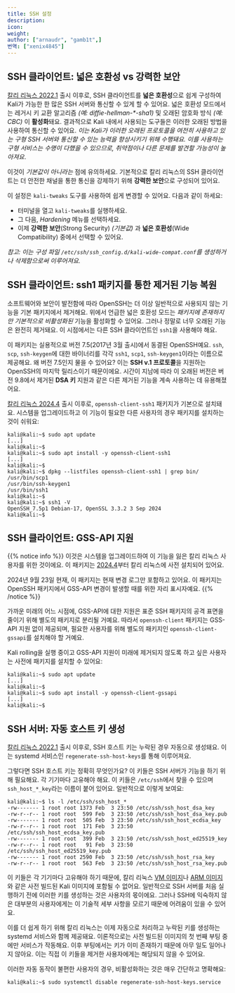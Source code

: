 ```yaml
---
title: SSH 설정
description:
icon:
weight:
author: ["arnaudr", "gamb1t",]
번역: ["xenix4845"]
---
```


## SSH 클라이언트: 넓은 호환성 vs 강력한 보안

[칼리 리눅스 2022.1](/blog/kali-linux-2022-1-release/) 출시 이후로, SSH 클라이언트를 **넓은 호환성**으로 쉽게 구성하여 Kali가 가능한 한 많은 SSH 서버와 통신할 수 있게 할 수 있어요. 넓은 호환성 모드에서는 레거시 키 교환 알고리즘 _(예: diffie-hellman-*-sha1)_ 및 오래된 암호화 방식 _(예: CBC)_ 이 **활성화**돼요. 결과적으로 Kali 내에서 사용되는 도구들은 이러한 오래된 방법을 사용하여 통신할 수 있어요. _이는 Kali가 이러한 오래된 프로토콜을 여전히 사용하고 있는 구형 SSH 서버와 통신할 수 있는 능력을 향상시키기 위해 수행돼요. 이를 사용하는 구형 서비스는 수명이 다했을 수 있으므로, 취약점이나 다른 문제를 발견할 가능성이 높아져요_.

이것이 _기본값이 아니라는_ 점에 유의하세요. 기본적으로 칼리 리눅스의 SSH 클라이언트는 더 안전한 채널을 통한 통신을 강제하기 위해 **강력한 보안**으로 구성되어 있어요.

이 설정은 `kali-tweaks` 도구를 사용하여 쉽게 변경할 수 있어요. 다음과 같이 하세요:

- 터미널을 열고 `kali-tweaks`를 실행하세요. 
- 그 다음, _Hardening_ 메뉴를 선택하세요.
- 이제 **강력한 보안**(Strong Security) _(기본값)_ 과 **넓은 호환성**(Wide Compatibility) 중에서 선택할 수 있어요.

_참고: 이는 구성 파일 `/etc/ssh/ssh_config.d/kali-wide-compat.conf`를 생성하거나 삭제함으로써 이루어져요._

## SSH 클라이언트: ssh1 패키지를 통한 제거된 기능 복원

소프트웨어와 보안이 발전함에 따라 OpenSSH는 더 이상 일반적으로 사용되지 않는 기능을 기본 패키지에서 제거해요. 위에서 언급한 넓은 호환성 모드는 _패키지에 존재하지만 기본적으로 비활성화된_ 기능을 활성화할 수 있어요. 그러나 정말로 너무 오래된 기능은 완전히 제거돼요. 이 시점에서는 다른 SSH 클라이언트인 `ssh1`을 사용해야 해요.

이 패키지는 실용적으로 버전 7.5(2017년 3월 출시)에서 동결된 OpenSSH예요. `ssh`, `scp`, `ssh-keygen`에 대한 바이너리를 각각 `ssh1`, `scp1`, `ssh-keygen1`이라는 이름으로 제공해요. 왜 버전 7.5인지 물을 수 있어요? 이는 **SSH v.1 프로토콜**을 지원하는 OpenSSH의 마지막 릴리스이기 때문이에요. 시간이 지남에 따라 이 오래된 버전은 버전 9.8에서 제거된 **DSA 키** 지원과 같은 다른 제거된 기능을 계속 사용하는 데 유용해졌어요.

[칼리 리눅스 2024.4](https://www.kali.org/blog/kali-linux-2024-4-release/) 출시 이후로, `openssh-client-ssh1` 패키지가 기본으로 설치돼요. 시스템을 업그레이드하고 이 기능이 필요한 다른 사용자의 경우 패키지를 설치하는 것이 쉬워요:

```console
kali@kali:~$ sudo apt update
[...]
kali@kali:~$
kali@kali:~$ sudo apt install -y openssh-client-ssh1
[...]
kali@kali:~$
kali@kali:~$ dpkg --listfiles openssh-client-ssh1 | grep bin/
/usr/bin/scp1
/usr/bin/ssh-keygen1
/usr/bin/ssh1
kali@kali:~$
kali@kali:~$ ssh1 -V
OpenSSH_7.5p1 Debian-17, OpenSSL 3.3.2 3 Sep 2024
kali@kali:~$
```

## SSH 클라이언트: GSS-API 지원

{{% notice info %}}
이것은 시스템을 업그레이드하여 이 기능을 잃은 칼리 리눅스 사용자를 위한 것이에요. 이 패키지는 [2024.4](https://www.kali.org/blog/kali-linux-2024-4-release/)부터 칼리 리눅스에 사전 설치되어 있어요.

2024년 9월 23일 현재, 이 패키지는 현재 변경 로그만 포함하고 있어요. 이 패키지는 OpenSSH 패키지에서 GSS-API 변경이 발생할 때를 위한 자리 표시자예요.
{{% /notice %}}

가까운 미래의 어느 시점에, GSS-API에 대한 지원은 표준 SSH 패키지의 공격 표면을 줄이기 위해 별도의 패키지로 분리될 거예요. 따라서 `openssh-client` 패키지는 GSS-API 지원 없이 제공되며, 필요한 사용자를 위해 별도의 패키지인 `openssh-client-gssapi`를 설치해야 할 거예요.

Kali rolling을 실행 중이고 GSS-API 지원이 미래에 제거되지 않도록 하고 싶은 사용자는 사전에 패키지를 설치할 수 있어요:

```console
kali@kali:~$ sudo apt update
[...]
kali@kali:~$
kali@kali:~$ sudo apt install -y openssh-client-gssapi
[...]
kali@kali:~$
```

## SSH 서버: 자동 호스트 키 생성

[칼리 리눅스 2022.1](https://www.kali.org/blog/kali-linux-2022-1-release/) 출시 이후로, SSH 호스트 키는 누락된 경우 자동으로 생성돼요. 이는 systemd 서비스인 `regenerate-ssh-host-keys`를 통해 이루어져요.

그렇다면 SSH 호스트 키는 정확히 무엇인가요? 이 키들은 SSH 서버가 기능을 하기 위해 필요해요. 각 기기마다 고유해야 해요. 이 키들은 `/etc/ssh`에서 찾을 수 있으며 `ssh_host_*_key`라는 이름이 붙어 있어요. 일반적으로 이렇게 보여요:

```console
kali@kali:~$ ls -l /etc/ssh/ssh_host_*
-rw------- 1 root root 1373 Feb  3 23:50 /etc/ssh/ssh_host_dsa_key
-rw-r--r-- 1 root root  599 Feb  3 23:50 /etc/ssh/ssh_host_dsa_key.pub
-rw------- 1 root root  505 Feb  3 23:50 /etc/ssh/ssh_host_ecdsa_key
-rw-r--r-- 1 root root  171 Feb  3 23:50 /etc/ssh/ssh_host_ecdsa_key.pub
-rw------- 1 root root  399 Feb  3 23:50 /etc/ssh/ssh_host_ed25519_key
-rw-r--r-- 1 root root   91 Feb  3 23:50 /etc/ssh/ssh_host_ed25519_key.pub
-rw------- 1 root root 2590 Feb  3 23:50 /etc/ssh/ssh_host_rsa_key
-rw-r--r-- 1 root root  563 Feb  3 23:50 /etc/ssh/ssh_host_rsa_key.pub
```

이 키들은 각 기기마다 고유해야 하기 때문에, 칼리 리눅스 [VM 이미지](/get-kali/#kali-virtual-machines)나 [ARM 이미지](/get-kali/#kali-arm)와 같은 사전 빌드된 Kali 이미지에 포함될 수 없어요. 일반적으로 SSH 서버를 처음 실행하기 전에 이러한 키를 생성하는 것은 사용자의 몫이에요. 그러나 SSH에 익숙하지 않은 대부분의 사용자에게는 이 기술적 세부 사항을 모르기 때문에 어려움이 있을 수 있어요.

이를 더 쉽게 하기 위해 칼리 리눅스는 이제 자동으로 처리하고 누락된 키를 생성하는 systemd 서비스와 함께 제공돼요. 이론적으로는 사전 빌드된 이미지의 첫 번째 부팅 중에만 서비스가 작동해요. 이후 부팅에서는 키가 이미 존재하기 때문에 아무 일도 일어나지 않아요. 이는 직접 이 키들을 제거한 사용자에게는 해당되지 않을 수 있어요.

이러한 자동 동작이 불편한 사용자의 경우, 비활성화하는 것은 매우 간단하고 명확해요:

```console
kali@kali:~$ sudo systemctl disable regenerate-ssh-host-keys.service
```
